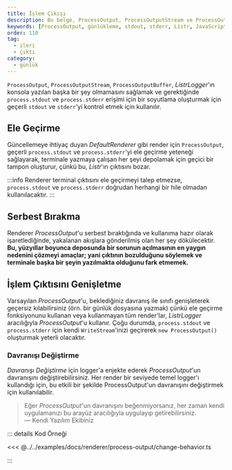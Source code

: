 ```yaml
---
title: İşlem Çıkışı
description: Bu belge, ProcessOutput, ProcessOutputStream ve ProcessOutputBuffer hakkında bilgi sağlamaktadır. Günlükleme süreçlerini ve çıktıları nasıl yöneteceğinize dair detayları içerir.
keywords: [ProcessOutput, günlükleme, stdout, stderr, Listr, JavaScript, çıktı yönetimi]
order: 110
tag:
  - ileri
  - çıktı
category:
  - günlük
---
```




`ProcessOutput`, `ProcessOutputStream`, `ProcessOutputBuffer`, _ListrLogger_'ın konsola yazılan başka bir şey olmamasını sağlamak ve gerektiğinde `process.stdout` ve `process.stderr` erişimi için bir soyutlama oluşturmak için geçerli `stdout` ve `stderr`'yi kontrol etmek için kullanılır.





## Ele Geçirme

Güncellemeye ihtiyaç duyan _DefaultRenderer_ gibi render için `ProcessOutput`, geçerli `process.stdout` ve `process.stderr`'yi ele geçirme yeteneği sağlayarak, terminale yazmaya çalışan her şeyi depolamak için geçici bir tampon oluşturur, çünkü bu, _Listr_'ın çıktısını bozar. 

:::info 
Renderer terminal çıktısını ele geçirmeyi talep etmezse, `process.stdout` ve `process.stderr` doğrudan herhangi bir hile olmadan kullanılacaktır.
:::

## Serbest Bırakma

Renderer _ProcessOutput_'u serbest bıraktığında ve kullanıma hazır olarak işaretlediğinde, yakalanan akışlara gönderilmiş olan her şey dökülecektir. **Bu, yüzyıllar boyunca deposunda bir sorunun açılmasının en yaygın nedenini çözmeyi amaçlar; yani çıktının bozulduğunu söylemek ve terminale başka bir şeyin yazılmakta olduğunu fark etmemek.**

## İşlem Çıktısını Genişletme

Varsayılan _ProcessOutput_'u, beklediğiniz davranış ile sınıfı genişleterek geçersiz kılabilirsiniz (örn. bir günlük dosyasına yazmak) çünkü ele geçirme fonksiyonunu kullanan veya kullanmayan tüm render'lar, _ListrLogger_ aracılığıyla _ProcessOutput_'u kullanır. Çoğu durumda, `process.stdout` ve `process.stderr` için kendi `WriteStream`'inizi geçirerek `new ProcessOutput()` oluşturmak yeterli olacaktır.

### Davranışı Değiştirme



_Davranışı Değiştirme_ için logger'a enjekte ederek _ProcessOutput_'un davranışını değiştirebilirsiniz. Her render bir seviyede temel logger'ı kullandığı için, bu etkili bir şekilde ProcessOutput'un davranışını değiştirmek için kullanılabilir.

> Eğer _ProcessOutput_'un davranışını beğenmiyorsanız, her zaman kendi uygulamanızı bu arayüz aracılığıyla uygulayıp getirebilirsiniz.  
> — Kendi Yazılım Ekibiniz

::: details  Kod Örneği

<<< @../../examples/docs/renderer/process-output/change-behavior.ts

:::